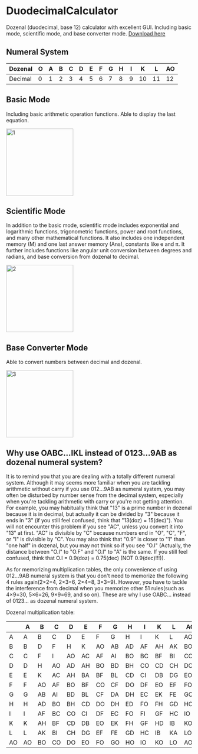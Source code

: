 # DuodecimalCalculator
Dozenal (duodecimal, base 12) calculator with excellent GUI. Including basic mode, scientific mode, and base converter mode.
[Download here](https://github.com/PhyChemBlue/DuodecimalCalculator/releases/download/v1.3.2/DozenalCalculator.exe/)

## Numeral System

| Dozenal | O | A | B | C | D | E | F | G | H | I | K | L | AO |
|-|-|-|-|-|-|-|-|-|-|-|-|-|-|
| Decimal | 0 | 1 | 2 | 3 | 4 | 5 | 6 | 7 | 8 | 9 | 10 | 11 | 12 |

## Basic Mode

Including basic arithmetic operation functions. Able to display the last equation.

<img width="182" alt="1" src="https://github.com/PhyChemBlue/DuodecimalCalculator/assets/59059717/571f5edc-3031-415e-9463-3c7efb7fb69d">

## Scientific Mode

In addition to the basic mode, scientific mode includes exponential and logarithmic functions, trigonometric functions, power and root functions, and many other mathematical functions. It also includes one independent memory (M) and one last answer memory (Ans), constants like e and π. It further includes functions like angular unit conversion between degrees and radians, and base conversion from dozenal to decimal.

<img width="182" alt="2" src="https://github.com/PhyChemBlue/DuodecimalCalculator/assets/59059717/920f92e9-50c5-46ad-bb88-b1955cb1a9ba">

## Base Converter Mode

Able to convert numbers between decimal and dozenal.

<img width="182" alt="3" src="https://github.com/PhyChemBlue/DuodecimalCalculator/assets/59059717/9cc46207-1fe8-482f-849c-3301e8c75592">

## Why use OABC...IKL instead of 0123...9AB as dozenal numeral system?

It is to remind you that you are dealing with a totally different numeral system. Although it may seems more familiar when you are tackling arithmetic without carry if you use 012...9AB as numeral system, you may often be disturbed by number sense from the decimal system, especially when you're tackling arithmetic with carry or you're not getting attention. For example, you may habitually think that "13" is a prime number in dozenal because it is in decimal, but actually it can be divided by "3" because it ends in "3" (if you still feel confused, think that "13(doz) = 15(dec)"). You will not encounter this problem if you see "AC", unless you convert it into "13" at first. "AC" is divisible by "C" because numbers end in "O", "C", "F", or "I" is divisible by "C". You may also think that "0.9" is closer to "1" than "one half" in dozenal, but you may not think so if you see "O.I" (Actually, the distance between "O.I" to "O.F" and "O.I" to "A" is the same. If you still feel confused, think that O.I = 0.9(doz) = 0.75(dec) (NOT 0.9(dec)!!!)).

As for memorizing multiplication tables, the only convenience of using 012...9AB numeral system is that you don't need to memorize the following 4 rules again(2×2=4, 2×3=6, 2×4=8, 3×3=9). However, you have to tackle the interference from decimal when you memorize other 51 rules(such as 4×9=30, 5×6=26, 9×9=69, and so on). These are why I use OABC... instead of 0123... as dozenal numeral system.

Dozenal multiplication table:

||A|B|C|D|E|F|G|H|I|K|L|AO|
|-|-|-|-|-|-|-|-|-|-|-|-|-|
|A|A|B|C|D|E|F|G|H|I|K|L|AO|
|B|B|D|F|H|K|AO|AB|AD|AF|AH|AK|BO|
|C|C|F|I|AO|AC|AF|AI|BO|BC|BF|BI|CO|
|D|D|H|AO|AD|AH|BO|BD|BH|CO|CD|CH|DO|
|E|E|K|AC|AH|BA|BF|BL|CD|CI|DB|DG|EO|
|F|F|AO|AF|BO|BF|CO|CF|DO|DF|EO|EF|FO|
|G|G|AB|AI|BD|BL|CF|DA|DH|EC|EK|FE|GO|
|H|H|AD|BO|BH|CD|DO|DH|ED|FO|FH|GD|HO|
|I|I|AF|BC|CO|CI|DF|EC|FO|FI|GF|HC|IO|
|K|K|AH|BF|CD|DB|EO|EK|FH|GF|HD|IB|KO|
|L|L|AK|BI|CH|DG|EF|FE|GD|HC|IB|KA|LO|
|AO|AO|BO|CO|DO|EO|FO|GO|HO|IO|KO|LO|AOO|
